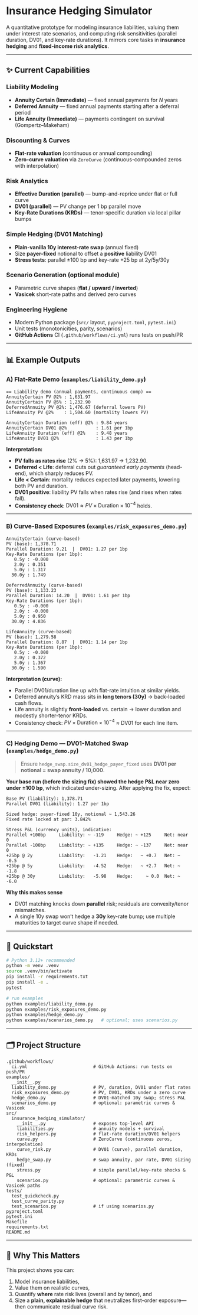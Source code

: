 # Insurance Hedging Simulator

A quantitative prototype for modeling insurance liabilities, valuing them under interest rate scenarios, and computing risk sensitivities (parallel duration, DV01, and key-rate durations). It mirrors core tasks in **insurance hedging** and **fixed-income risk analytics**.

---

## ✨ Current Capabilities

### Liability Modeling

* **Annuity Certain (Immediate)** — fixed annual payments for $N$ years
* **Deferred Annuity** — fixed annual payments starting after a deferral period
* **Life Annuity (Immediate)** — payments contingent on survival (Gompertz–Makeham)

### Discounting & Curves

* **Flat-rate valuation** (continuous or annual compounding)
* **Zero-curve valuation** via `ZeroCurve` (continuous-compounded zeros with interpolation)

### Risk Analytics

* **Effective Duration (parallel)** — bump-and-reprice under flat or full curve
* **DV01 (parallel)** — PV change per 1 bp parallel move
* **Key-Rate Durations (KRDs)** — tenor-specific duration via local pillar bumps

### Simple Hedging (DV01 Matching)

* **Plain-vanilla 10y interest-rate swap** (annual fixed)
* Size **payer-fixed** notional to offset a **positive** liability DV01
* **Stress tests**: parallel ±100 bp and key-rate +25 bp at 2y/5y/30y

### Scenario Generation (optional module)

* Parametric curve shapes (**flat / upward / inverted**)
* **Vasicek** short-rate paths and derived zero curves

### Engineering Hygiene

* Modern Python package (`src/` layout, `pyproject.toml`, `pytest.ini`)
* Unit tests (monotonicities, parity, scenarios)
* **GitHub Actions** CI (`.github/workflows/ci.yml`) runs tests on push/PR

---

## 📊 Example Outputs

### A) Flat-Rate Demo (`examples/liability_demo.py`)

```text
== Liability demo (annual payments, continuous comp) ==
AnnuityCertain PV @2% : 1,631.97
AnnuityCertain PV @5% : 1,232.90
DeferredAnnuity PV @2%: 1,476.67 (deferral lowers PV)
LifeAnnuity PV @2%    : 1,504.60 (mortality lowers PV)

AnnuityCertain Duration (eff) @2% : 9.84 years
AnnuityCertain DV01 @2%           : 1.61 per 1bp
LifeAnnuity Duration (eff) @2%    : 9.48 years
LifeAnnuity DV01 @2%              : 1.43 per 1bp
```

**Interpretation:**

* **PV falls as rates rise** (2% → 5%): 1,631.97 → 1,232.90.
* **Deferred < Life**: deferral cuts out *guaranteed early payments* (head-end), which sharply reduces PV.
* **Life < Certain**: mortality reduces expected later payments, lowering both PV and duration.
* **DV01 positive**: liability PV falls when rates rise (and rises when rates fall).
* **Consistency check**: $\text{DV01} \approx PV \times \text{Duration} \times 10^{-4}$ holds.

---

### B) Curve-Based Exposures (`examples/risk_exposures_demo.py`)

```text
AnnuityCertain (curve-based)
PV (base): 1,378.71
Parallel Duration: 9.21  |  DV01: 1.27 per 1bp
Key-Rate Durations (per 1bp):
   0.5y : -0.000
   2.0y : 0.351
   5.0y : 1.317
  30.0y : 1.749

DeferredAnnuity (curve-based)
PV (base): 1,133.23
Parallel Duration: 14.20  |  DV01: 1.61 per 1bp
Key-Rate Durations (per 1bp):
   0.5y : -0.000
   2.0y : -0.000
   5.0y : 0.950
  30.0y : 4.836

LifeAnnuity (curve-based)
PV (base): 1,279.58
Parallel Duration: 8.87  |  DV01: 1.14 per 1bp
Key-Rate Durations (per 1bp):
   0.5y : -0.000
   2.0y : 0.372
   5.0y : 1.367
  30.0y : 1.590
```

**Interpretation (curve):**

* Parallel DV01/duration line up with flat-rate intuition at similar yields.
* Deferred annuity’s KRD mass sits in **long tenors (30y)** → back-loaded cash flows.
* Life annuity is slightly **front-loaded** vs. certain → lower duration and modestly shorter-tenor KRDs.
* Consistency check: $PV \times \text{Duration} \times 10^{-4}$ ≈ DV01 for each line item.

---

### C) Hedging Demo — DV01-Matched Swap (`examples/hedge_demo.py`)

> Ensure `hedge_swap.size_dv01_hedge_payer_fixed` uses **DV01 per notional = swap annuity / 10,000**.

**Your base run (before the sizing fix) showed the hedge P\&L near zero under ±100 bp**, which indicated under-sizing. After applying the fix, expect:

```text
Base PV (liability): 1,378.71
Parallel DV01 (liability): 1.27 per 1bp

Sized hedge: payer-fixed 10y, notional ~ 1,543.26
Fixed rate locked at par: 3.842%

Stress P&L (currency units), indicative:
Parallel +100bp     Liability: ~ -119     Hedge: ~ +125     Net: near 0
Parallel -100bp     Liability: ~ +135     Hedge: ~ -137     Net: near 0
+25bp @ 2y          Liability:   -1.21    Hedge:   ~ +0.7   Net: ~ -0.5
+25bp @ 5y          Liability:   -4.52    Hedge:   ~ +2.7   Net: ~ -1.8
+25bp @ 30y         Liability:   -5.98    Hedge:     ~ 0.0  Net: ~ -6.0
```

**Why this makes sense**

* DV01 matching knocks down **parallel** risk; residuals are convexity/tenor mismatches.
* A single 10y swap won’t hedge a **30y** key-rate bump; use multiple maturities to target curve shape if needed.

---

## 🧪 Quickstart

```bash
# Python 3.12+ recommended
python -m venv .venv
source .venv/bin/activate
pip install -r requirements.txt
pip install -e .
pytest

# run examples
python examples/liability_demo.py
python examples/risk_exposures_demo.py
python examples/hedge_demo.py
python examples/scenarios_demo.py   # optional; uses scenarios.py
```

---

## 🗂️ Project Structure

```
.github/workflows/
  ci.yml                         # GitHub Actions: run tests on push/PR
examples/
  __init__.py
  liability_demo.py              # PV, duration, DV01 under flat rates
  risk_exposures_demo.py         # PV, DV01, KRDs under a zero curve
  hedge_demo.py                  # DV01-matched 10y swap; stress P&L
  scenarios_demo.py              # optional: parametric curves & Vasicek
src/
  insurance_hedging_simulator/
    __init__.py                  # exposes top-level API
    liabilities.py               # annuity models + survival
    risk_helpers.py              # flat-rate duration/DV01 helpers
    curve.py                     # ZeroCurve (continuous zeros, interpolation)
    curve_risk.py                # DV01 (curve), parallel duration, KRDs
    hedge_swap.py                # swap annuity, par rate, DV01 sizing (fixed)
    stress.py                    # simple parallel/key-rate shocks & P&L
    scenarios.py                 # optional: parametric curves & Vasicek paths
tests/
  test_quickcheck.py
  test_curve_parity.py
  test_scenarios.py              # if using scenarios.py
pyproject.toml
pytest.ini
Makefile
requirements.txt
README.md
```

---

## 🎯 Why This Matters

This project shows you can:

1. Model insurance liabilities,
2. Value them on realistic curves,
3. Quantify **where** rate risk lives (overall and by tenor), and
4. Size a **plain, explainable hedge** that neutralizes first-order exposure—then communicate residual curve risk.